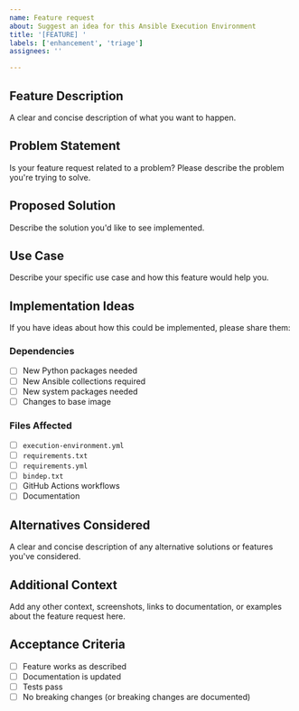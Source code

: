 ```yaml
---
name: Feature request
about: Suggest an idea for this Ansible Execution Environment
title: '[FEATURE] '
labels: ['enhancement', 'triage']
assignees: ''

---
```


## Feature Description
A clear and concise description of what you want to happen.

## Problem Statement
Is your feature request related to a problem? Please describe the problem you're trying to solve.

## Proposed Solution
Describe the solution you'd like to see implemented.

## Use Case
Describe your specific use case and how this feature would help you.

## Implementation Ideas
If you have ideas about how this could be implemented, please share them:

### Dependencies
- [ ] New Python packages needed
- [ ] New Ansible collections required
- [ ] New system packages needed
- [ ] Changes to base image

### Files Affected
- [ ] `execution-environment.yml`
- [ ] `requirements.txt`
- [ ] `requirements.yml`
- [ ] `bindep.txt`
- [ ] GitHub Actions workflows
- [ ] Documentation

## Alternatives Considered
A clear and concise description of any alternative solutions or features you've considered.

## Additional Context
Add any other context, screenshots, links to documentation, or examples about the feature request here.

## Acceptance Criteria
- [ ] Feature works as described
- [ ] Documentation is updated
- [ ] Tests pass
- [ ] No breaking changes (or breaking changes are documented)
